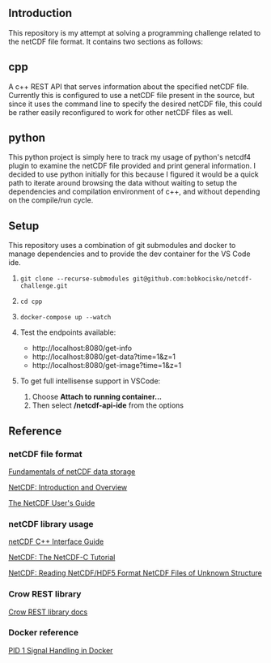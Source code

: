 ## Introduction
This repository is my attempt at solving a programming challenge related to the netCDF file format.
It contains two sections as follows:

## cpp
A c++ REST API that serves information about the specified netCDF file.  Currently this is configured to use a netCDF file present in the source, but since it uses the command line to specify the desired netCDF file, this could be rather easily reconfigured to work for other netCDF files as well.

## python
This python project is simply here to track my usage of python's netcdf4 plugin to examine the netCDF file provided and print general information.  I decided to use python initially for this because I figured it would be a quick path to iterate around browsing the data without waiting to setup the dependencies and compilation environment of c++, and without depending on the compile/run cycle.

## Setup
This repository uses a combination of git submodules and docker to manage dependencies
and to provide the dev container for the VS Code ide.

1. `git clone --recurse-submodules git@github.com:bobkocisko/netcdf-challenge.git`

2. `cd cpp`

3. `docker-compose up --watch`

4. Test the endpoints available:
   - http://localhost:8080/get-info
   - http://localhost:8080/get-data?time=1&z=1
   - http://localhost:8080/get-image?time=1&z=1

5. To get full intellisense support in VSCode:

   1. Choose **Attach to running container...**
   2. Then select **/netcdf-api-ide** from the options

## Reference

### netCDF file format

[Fundamentals of netCDF data storage](https://pro.arcgis.com/en/pro-app/latest/help/data/imagery/fundamentals-of-netcdf.htm)

[NetCDF: Introduction and Overview](https://docs.unidata.ucar.edu/netcdf-c/current/index.html)

[The NetCDF User's Guide](https://docs.unidata.ucar.edu/nug/current/index.html)

### netCDF library usage

[netCDF C++ Interface Guide](https://docs.unidata.ucar.edu/netcdf-cxx/current/index.html)

[NetCDF: The NetCDF-C Tutorial](https://docs.unidata.ucar.edu/netcdf-c/current/tutorial_8dox.html)

[NetCDF: Reading NetCDF/HDF5 Format NetCDF Files of Unknown Structure](https://docs.unidata.ucar.edu/netcdf-c/current/reading_unknown_nc4.html)

### Crow REST library

[Crow REST library docs](https://crowcpp.org/master/getting_started/setup/linux/)

### Docker reference

[PID 1 Signal Handling in Docker](https://petermalmgren.com/signal-handling-docker/)